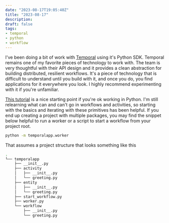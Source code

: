 ```yaml
---
date: "2023-08-17T19:05:40Z"
title: "2023-08-17"
description:
draft: false
tags:
- temporal
- python
- workflow
---
```


I've been doing a bit of work with [Temporal](https://temporal.io/Temporal) using it's Python SDK.
Temporal remains one of my favorite pieces of technology to work with.
The team is very thoughtful with their API design and it provides a clean abstraction for building distributed, resilient workflows.
It's a piece of technology that is difficult to understand until you build with it, and once you do, you find applications for it everywhere you look.
I highly recommend experimenting with it if you're unfamiliar.

[This tutorial](https://learn.temporal.io/getting_started/python/hello_world_in_python/) is a nice starting point if you're ok working in Python.
I'm still relearning what can and can't go in workflows and activities, so starting with the basics and iterating with these primitives has been helpful.
If you end up creating a project with multiple packages, you may find the snippet below helpful to run a worker or a script to start a workflow from your project root.

```sh
python -m temporalapp.worker
```

That assumes a project structure that looks something like this

```sh
.
└── temporalapp
    ├── __init__.py
    ├── activity
    │   ├── __init__.py
    │   └── greeting.py
    ├── entity
    │   ├── __init__.py
    │   └── greeting.py
    ├── start_workflow.py
    ├── worker.py
    └── workflow
        ├── __init__.py
        └── greeting.py
```
